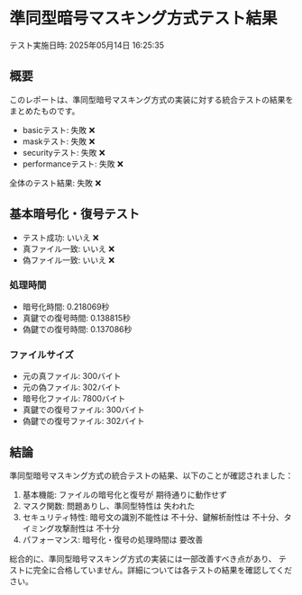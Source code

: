 # 準同型暗号マスキング方式テスト結果

テスト実施日時: 2025年05月14日 16:25:35

## 概要

このレポートは、準同型暗号マスキング方式の実装に対する統合テストの結果をまとめたものです。

- basicテスト: 失敗 ❌
- maskテスト: 失敗 ❌
- securityテスト: 失敗 ❌
- performanceテスト: 失敗 ❌

全体のテスト結果: 失敗 ❌

## 基本暗号化・復号テスト

- テスト成功: いいえ ❌
- 真ファイル一致: いいえ ❌
- 偽ファイル一致: いいえ ❌

### 処理時間

- 暗号化時間: 0.218069秒
- 真鍵での復号時間: 0.138815秒
- 偽鍵での復号時間: 0.137086秒

### ファイルサイズ

- 元の真ファイル: 300バイト
- 元の偽ファイル: 302バイト
- 暗号化ファイル: 7800バイト
- 真鍵での復号ファイル: 300バイト
- 偽鍵での復号ファイル: 302バイト

## 結論

準同型暗号マスキング方式の統合テストの結果、以下のことが確認されました：

1. 基本機能: ファイルの暗号化と復号が 期待通りに動作せず
2. マスク関数: 問題ありし、準同型特性は 失われた
3. セキュリティ特性: 暗号文の識別不能性は 不十分、鍵解析耐性は 不十分、タイミング攻撃耐性は 不十分
4. パフォーマンス: 暗号化・復号の処理時間は 要改善


総合的に、準同型暗号マスキング方式の実装には一部改善すべき点があり、
テストに完全に合格していません。詳細については各テストの結果を確認してください。
